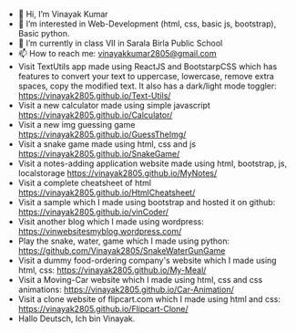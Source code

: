 - 👋 Hi, I’m Vinayak Kumar
- 👀 I’m interested in Web-Development (html, css, basic js, bootstrap), Basic python.
- 🌱 I’m currently in class VII in Sarala Birla Public School
- 📫 How to reach me: vinayakkumar2805@gmail.com
-  Visit TextUtils app made using ReactJS and BootstarpCSS which has features to convert your text to uppercase, lowercase, remove extra spaces, copy the modified text. It also has a dark/light mode toggler: https://vinayak2805.github.io/Text-Utils/
-  Visit a new calculator made using simple javascript https://vinayak2805.github.io/Calculator/
-  Visit a new img guessing game https://vinayak2805.github.io/GuessTheImg/
-  Visit a snake game made using html, css and js https://vinayak2805.github.io/SnakeGame/
-  Visit a notes-adding application website made using html, bootstrap, js, localstorage https://vinayak2805.github.io/MyNotes/  
-  Visit a complete cheatsheet of html https://vinayak2805.github.io/HtmlCheatsheet/
-  Visit a sample which I made using bootstrap and hosted it on github: https://vinayak2805.github.io/vinCoder/
-  Visit another blog which I made using wordpress: https://vinwebsitesmyblog.wordpress.com/
-  Play the snake, water, game which I made using python: https://github.com/Vinayak2805/SnakeWaterGunGame
-  Visit a dummy food-ordering company's website which I made using html, css: https://vinayak2805.github.io/My-Meal/
-  Visit a Moving-Car website which I made using html, css and css animations: https://vinayak2805.github.io/Car-Animation/
-  Visit a clone website of flipcart.com which I made using html and css: https://vinayak2805.github.io/Flipcart-Clone/
-  Hallo Deutsch, Ich bin Vinayak. 
